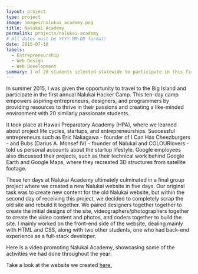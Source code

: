 ```yaml
---
layout: project
type: project
image: images/nalukai_academy.png
title: Nalukai Academy
permalink: projects/nalukai-academy
# All dates must be YYYY-MM-DD format!
date: 2015-07-18
labels:
  - Entrepreneurship
  - Web Design
  - Web Development
summary: 1 of 20 students selected statewide to participate in this first camp funded by the Nalukai Foundation. The Nalukai Startup Camp brings together a group of Hawaii's most ambitious and inquisitive students to give them the tools and skills to be entrepreneurial problem solvers and digital storytellers.
---
```



In summer 2015, I was given the opportunity to travel to the Big Island and participate in the first annual Nalukai Hacker Camp. This ten-day camp empowers aspiring entrepreneurs, designers, and programmers by providing resources to thrive in their passions and creating a like-minded environment with 20 similarly passionate students. 

It took place at Hawaii Preparatory Academy (HPA), where we learned about project life cycles, startups, and entrepreneurships. Successful entrepreneurs such as Eric Nakagawa - founder of I Can Has Cheezburgers - and Bubs (Darius A. Monsef IV) - founder of Nalukai and COLOURlovers - told us personal accounts about the startup lifestyle. Google employees also discussed their projects, such as their technical work behind Google Earth and Google Maps, where they recreated 3D structures from satellite footage.

These ten days at Nalukai Academy ultimately culminated in a final group project where we created a new Nalukai website in five days. Our original task was to create new content for the old Nalukai website, but within the second day of receiving this project, we decided to completely scrap the old site and rebuild it together. We paired designers together together to create the initial designs of the site, videographers/photographers together to create the video content and photos, and coders together to build the site.  I mainly worked on the front-end side of the website, dealing mainly with HTML and CSS, along with two other students, one who had back-end experience as a full-stack developer. 

Here is a video promoting Nalukai Academy, showcasing some of the activities we had done throughout the year:
<div class="ui embed" data-source="youtube" data-id="s-f3MxRm6KE" >
</div>
Take a look at the website we created <a href="http://hackercamp2016.nalukai.org/"> here. </a> 


